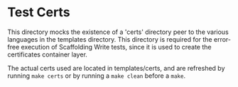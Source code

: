 # Test Certs

This directory mocks the existence of a 'certs' directory peer to the various
languages in the templates directory.  This directory is required for the
error-free execution of Scaffolding Write tests, since it is used to
create the certificates container layer.

The actual certs used are located in templates/certs, and are refreshed
by running `make certs` or by running a `make clean`
before a `make`.

